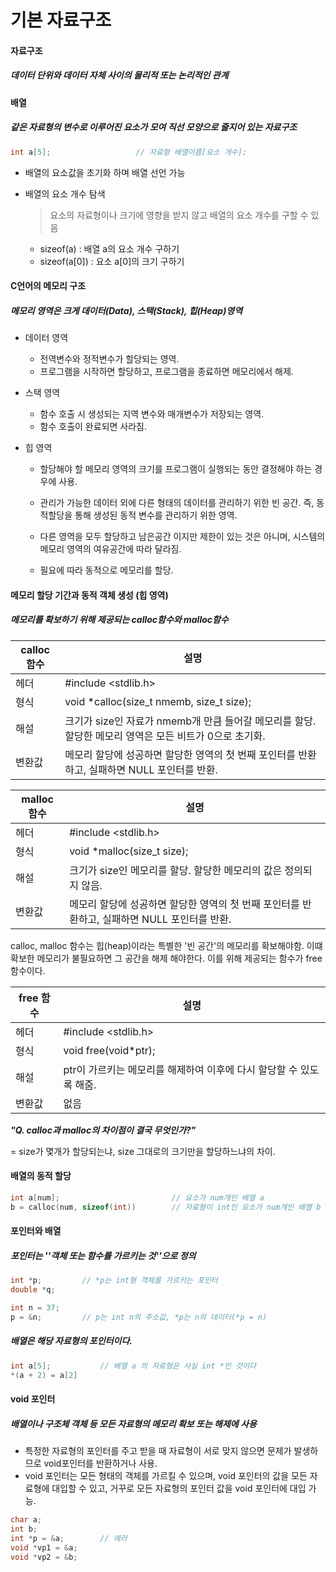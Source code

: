 # 기본 자료구조



#### 자료구조

##### 데이터 단위와 데이터 자체 사이의 물리적 또는 논리적인 관계



#### 배열

##### 같은 자료형의 변수로 이루어진 요소가 모여 직선 모양으로 줄지어 있는 자료구조

```c
int a[5];					// 자료형 배열이름[요소 개수];
```

- 배열의 요소값을 초기화 하며 배열 선언 가능

- 배열의 요소 개수 탐색

  > 요소의 자료형이나 크기에 영향을 받지 않고 배열의 요소 개수를 구할 수 있음

  - sizeof(a) : 배열 a의 요소 개수 구하기
  - sizeof(a[0]) : 요소 a[0]의 크기 구하기



#### C언어의 메모리 구조

##### 메모리 영역은 크게 데이터(Data), 스택(Stack), 힙(Heap)영역

- 데이터 영역

  - 전역변수와 정적변수가 할당되는 영역.
  - 프로그램을 시작하면 할당하고, 프로그램을 종료하면 메모리에서 해제.

- 스택 영역

  - 함수 호출 시 생성되는 지역 변수와 매개변수가 저장되는 영역.
  - 함수 호출이 완료되면 사라짐.

- 힙 영역

  - 할당해야 할 메모리 영역의 크기를 프로그램이 실행되는 동안 결정해야 하는 경우에 사용. 

  - 관리가 가능한 데이터 외에 다른 형태의 데이터를 관리하기 위한 빈 공간. 즉, 동적할당을 통해 생성된 동적 변수를 관리하기 위한 영역. 
  - 다른 영역을 모두 할당하고 남은공간 이지만 제한이 있는 것은 아니며, 시스템의 메모리 영역의 여유공간에 따라 달라짐. 

  - 필요에 따라 동적으로 메모리를 할당.



#### 메모리 할당 기간과 동적 객체 생성 (힙 영역)

##### 메모리를 확보하기 위해 제공되는 calloc함수와 malloc함수

| calloc 함수 | 설명                                                         |
| ----------- | ------------------------------------------------------------ |
| 헤더        | #include <stdlib.h>                                          |
| 형식        | void *calloc(size_t nmemb, size_t size);                     |
| 해설        | 크기가 size인 자료가 nmemb개 만큼 들어갈 메모리를 할당. 할당한 메모리 영역은 모든 비트가 0으로 초기화. |
| 변환값      | 메모리 할당에 성공하면 할당한 영역의 첫 번째 포인터를 반환하고, 실패하면 NULL 포인터를 반환. |

| malloc 함수 | 설명                                                         |
| ----------- | ------------------------------------------------------------ |
| 헤더        | #include <stdlib.h>                                          |
| 형식        | void *malloc(size_t size);                                   |
| 해설        | 크기가 size인 메모리를 할당. 할당한 메모리의 값은 정의되지 않음. |
| 변환값      | 메모리 할당에 성공하면 할당한 영역의 첫 번째 포인터를 반환하고, 실패하면 NULL 포인터를 반환. |

calloc, malloc 함수는 힙(heap)이라는 특별한 '빈 공간'의 메모리를 확보해야함. 이떄 확보한 메모리가 불필요하면 그 공간을 해제 해야한다. 이를 위해 제공되는 함수가 free 함수이다.

| free 함수 | 설명                                                         |
| --------- | ------------------------------------------------------------ |
| 헤더      | #include <stdlib.h>                                          |
| 형식      | void  free(void*ptr);                                        |
| 해설      | ptr이 가르키는 메모리를 해제하여 이후에 다시 할당할 수 있도록 해줌. |
| 변환값    | 없음                                                         |

***"Q. calloc과 malloc의 차이점이 결국 무엇인가?"***

= size가 몇개가 할당되는냐, size 그대로의 크기만을 할당하느냐의 차이.



#### 배열의 동적 할당

```c
int a[num];							// 요소가 num개인 배열 a
b = calloc(num, sizeof(int))		// 자료형이 int인 요소가 num개인 배열 b 동적 할당
```



#### 포인터와 배열

##### 포인터는 ''객체 또는 함수를 가르키는 것''으로 정의

```c
int *p;			// *p는 int형 객체를 가르키는 포인터 
double *q;

int n = 37;
p = &n;			// p는 int n의 주소값, *p는 n의 데이터(*p = n)
```

##### 배열은 해당 자료형의 포인터이다.

```c
int a[5];			// 배열 a 의 자료형은 사실 int *인 것이다
*(a + 2) = a[2]
```



#### void 포인터

##### 배열이나 구조체 객체 등 모든 자료형의 메모리 확보 또는 해제에 사용

- 특정한 자료형의 포인터를 주고 받을 때 자료형이 서로 맞지 않으면 문제가 발생하므로 void포인터를 반환하거나 사용. 
- void 포인터는 모든 형태의 객체를 가르킬 수 있으며, void 포인터의 값을 모든 자료형에 대입할 수 있고, 거꾸로 모든 자료형의 포인터 값을 void 포인터에 대입 가능.

```c
char a;
int b;
int *p = &a; 		// 에러
void *vp1 = &a;
void *vp2 = &b;
```





```

```


